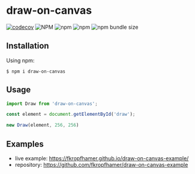 # draw-on-canvas
[![codecov](https://codecov.io/gh/fkropfhamer/draw-on-canvas/branch/master/graph/badge.svg)](https://codecov.io/gh/fkropfhamer/draw-on-canvas)
![NPM](https://img.shields.io/npm/l/draw-on-canvas)
![npm](https://img.shields.io/npm/v/draw-on-canvas)
![npm](https://img.shields.io/npm/dt/draw-on-canvas)
![npm bundle size](https://img.shields.io/bundlephobia/min/draw-on-canvas)

## Installation
Using npm:
```shell
$ npm i draw-on-canvas
```

## Usage

```js
import Draw from 'draw-on-canvas';

const element = document.getElementById('draw');

new Draw(element, 256, 256)
```

## Examples
- live example: https://fkropfhamer.github.io/draw-on-canvas-example/
- repository: https://github.com/fkropfhamer/draw-on-canvas-example
